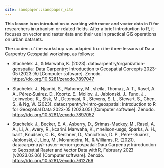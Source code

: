 ```yaml
---
site: sandpaper::sandpaper_site
---
```


This lesson is an introduction to working with raster and vector data in R for researchers in urbanism or related fields. After a brief introduction to R, it focuses on vector and raster data and their use in practical GIS operations on urban datasets.

The content of the workshop was adapted from the three lessons of Data Carpentry Geospatial workshop, as follows:

- Stachelek, J., & Marwaha, K. (2023). datacarpentry/organization-geospatial: Data Carpentry: Introduction to Geospatial Concepts 2023-05 (2023.05) [Computer software]. Zenodo. https://doi.org/10.5281/zenodo.7897047

- Stachelek, J., Njambi, S., Mahoney, M., sheila, Thomaz, A. T., Rasel, A. A., Pérez-Suárez, D., Koontz, E., Molloy, J., Jablonski, J., Fung, J., Leinweber, K., Sisk, M., Detomasi, R., Stevens, S. L., Stewart, S., Chen, S., & Ng, W. (2023). datacarpentry/r-intro-geospatial: Introduction to R for Geospatial Data 2023-05 (2023.05) [Computer software]. Zenodo. https://doi.org/10.5281/zenodo.7897052

- Stachelek, J., Becker, E. A., Asberry, D., Strimas-Mackey, M., Rasel, A. A., Li, A., Avery, R., kcarini, Marwaha, K., mneilson-usgs, Sparks, A. H., bart1, Knudsen, C. B., Kerchner, D., Vanichkina, D. P., Pérez-Suárez, Jablonski, J., Liou, M., Morandeira, N., & Williams, R. (2023). datacarpentry/r-raster-vector-geospatial: Data Carpentry: Introduction to Geospatial Raster and Vector Data with R, February 2023 (v2023.02.06) [Computer software]. Zenodo. https://doi.org/10.5281/zenodo.7612769



[workbench]: https://carpentries.github.io/sandpaper-docs

